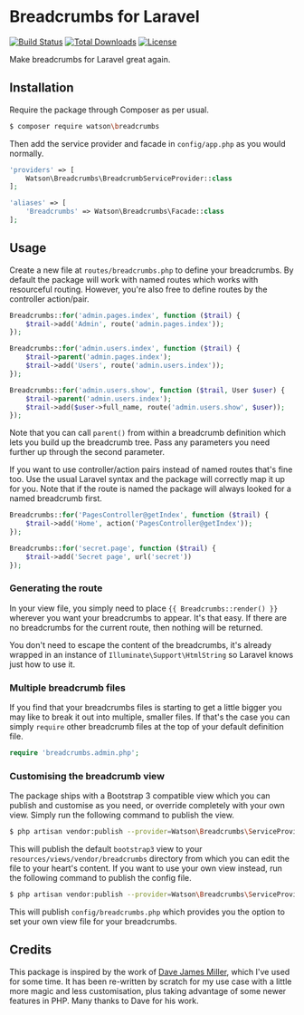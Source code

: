Breadcrumbs for Laravel
=======================

[![Build Status](https://travis-ci.org/dwightwatson/breadcrumbs.svg?branch=master)](https://travis-ci.org/dwightwatson/breadcrumbs)
[![Total Downloads](https://poser.pugx.org/watson/breadcrumbs/downloads.svg)](https://packagist.org/packages/watson/breadcrumbs)
[![License](https://poser.pugx.org/watson/breadcrumbs/license.svg)](https://packagist.org/packages/watson/breadcrumbs)

Make breadcrumbs for Laravel great again.

## Installation

Require the package through Composer as per usual.

```sh
$ composer require watson\breadcrumbs
```

Then add the service provider and facade in `config/app.php` as you would normally.

```php
'providers' => [
    Watson\Breadcrumbs\BreadcrumbServiceProvider::class
];
```

```php
'aliases' => [
    'Breadcrumbs' => Watson\Breadcrumbs\Facade::class
];
```

## Usage

Create a new file at `routes/breadcrumbs.php` to define your breadcrumbs. By default the package will work with named routes which works with resourceful routing. However, you're also free to define routes by the controller action/pair.

```php
Breadcrumbs::for('admin.pages.index', function ($trail) {
    $trail->add('Admin', route('admin.pages.index'));
});

Breadcrumbs::for('admin.users.index', function ($trail) {
    $trail->parent('admin.pages.index');
    $trail->add('Users', route('admin.users.index'));
});

Breadcrumbs::for('admin.users.show', function ($trail, User $user) {
    $trail->parent('admin.users.index');
    $trail->add($user->full_name, route('admin.users.show', $user));
});
```

Note that you can call `parent()` from within a breadcrumb definition which lets you build up the breadcrumb tree. Pass any parameters you need further up through the second parameter.

If you want to use controller/action pairs instead of named routes that's fine too. Use the usual Laravel syntax and the package will correctly map it up for you. Note that if the route is named the package will always looked for a named breadcrumb first.

```php
Breadcrumbs::for('PagesController@getIndex', function ($trail) {
    $trail->add('Home', action('PagesController@getIndex'));
});

Breadcrumbs::for('secret.page', function ($trail) {
    $trail->add('Secret page', url('secret'))
});
```

### Generating the route

In your view file, you simply need to place `{{ Breadcrumbs::render() }}` wherever you want your breadcrumbs to appear. It's that easy. If there are no breadcrumbs for the current route, then nothing will be returned.

You don't need to escape the content of the breadcrumbs, it's already wrapped in an instance of `Illuminate\Support\HtmlString` so Laravel knows just how to use it.

### Multiple breadcrumb files

If you find that your breadcrumbs files is starting to get a little bigger you may like to break it out into multiple, smaller files. If that's the case you can simply `require` other breadcrumb files at the top of your default definition file.

```php
require 'breadcrumbs.admin.php';
```

### Customising the breadcrumb view

The package ships with a Bootstrap 3 compatible view which you can publish and customise as you need, or override completely with your own view. Simply run the following command to publish the view.

```sh
$ php artisan vendor:publish --provider=Watson\Breadcrumbs\ServiceProvider --tag=views
```

This will publish the default `bootstrap3` view to your `resources/views/vendor/breadcrumbs` directory from which you can edit the file to your heart's content. If you want to use your own view instead, run the following command to publish the config file.

```sh
$ php artisan vendor:publish --provider=Watson\Breadcrumbs\ServiceProvider --tag=config
```

This will publish `config/breadcrumbs.php` which provides you the option to set your own view file for your breadcrumbs.

## Credits

This package is inspired by the work of [Dave James Miller](https://github.com/davejamesmiller/laravel-breadcrumbs), which I've used for some time. It has been re-written by scratch for my use case with a little more magic and less customisation, plus taking advantage of some newer features in PHP. Many thanks to Dave for his work.
